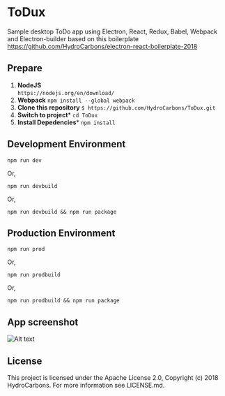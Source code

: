 # ToDux
Sample desktop ToDo app using Electron, React, Redux, Babel, Webpack and Electron-builder based on this boilerplate  https://github.com/HydroCarbons/electron-react-boilerplate-2018

## Prepare
1. **NodeJS**  
``` https://nodejs.org/en/download/ ```
2. **Webpack**
``` npm install --global webpack ```
3. **Clone this repository**
``` $ https://github.com/HydroCarbons/ToDux.git ```
4. **Switch to project***
```cd ToDux```
5. **Install Depedencies***
``` npm install ```

## Development Environment

``` npm run dev ```

Or,

``` npm run devbuild ```

Or, 

``` npm run devbuild && npm run package ```


## Production Environment

``` npm run prod ```

Or,

``` npm run prodbuild ```

Or, 

``` npm run prodbuild && npm run package ``` 

## App screenshot
![Alt text](https://github.com/HydroCarbons/ToDux/blob/master/docs/app.png)

## License
This project is licensed under the Apache License 2.0, Copyright (c) 2018 HydroCarbons. For more information see LICENSE.md.
